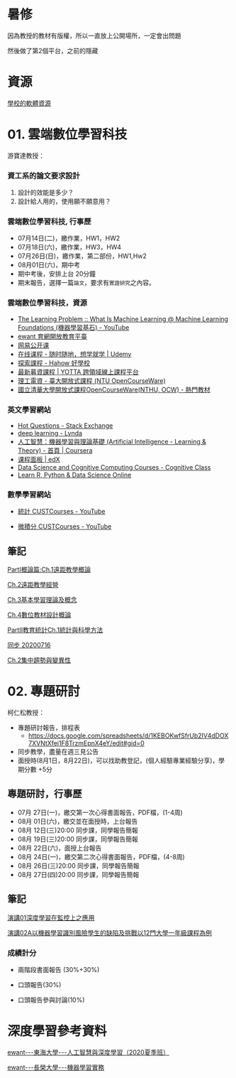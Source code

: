 # 暑修

因為教授的教材有版權，所以一直放上公開場所，一定會出問題

然後做了第2個平台，之前的隱藏

# 資源

[學校的軟體資源](download.md)
# 01. 雲端數位學習科技

游寶達教授：

### 資工系的論文要求設計

1. 設計的效能是多少？
2. 設計給人用的，使用願不願意用？

### 雲端數位學習科技, 行事歷

- 07月14日(二)，繳作業，HW1，HW2
- 07月18日(六)，繳作業，HW3，HW4
- 07月26日(日)，繳作業，第二部份，HW1,Hw2
- 08月01日(六)，期中考
- 期中考後，安排上台 20分鐘
- 期末報告，選擇一篇`論文`，要求有`實證研究`之內容。

### 雲端數位學習科技，資源

- [The Learning Problem :: What Is Machine Learning @ Machine Learning Foundations (機器學習基石) - YouTube](https://www.youtube.com/watch?v=sS4523miLnw&list=PLXVfgk9fNX2I7tB6oIINGBmW50rrmFTqf&index=3&t=0s)
- [ewant 育網開放教育平臺](https://www.ewant.org/)
- [网易公开课](https://open.163.com/)
- [在线课程 - 随时随地，想学就学 | Udemy](https://www.udemy.com/courses/search/?src=ukw&q=%E6%B7%B1%E5%BA%A6)
- [探索課程 - Hahow 好學校](https://hahow.in/courses?page=1&search=%E6%B7%B1%E5%BA%A6)
- [最新募資課程 | YOTTA 跨領域線上課程平台](https://www.yottau.com.tw/campaign/14)
- [理工電資 - 臺大開放式課程 (NTU OpenCourseWare)](http://ocw.aca.ntu.edu.tw/ntu-ocw/#!tab3)
- [國立清華大學開放式課程OpenCourseWare(NTHU, OCW) - 熱門教材](http://ocw.nthu.edu.tw/ocw/index.php?page=mediaList&classid=1)

### 英文學習網站
- [Hot Questions - Stack Exchange](https://stackexchange.com/)
- [deep learning - Lynda](https://www.lynda.com/search?q=deep+learning)
- [人工智慧：機器學習與理論基礎 (Artificial Intelligence - Learning & Theory) - 首頁 | Coursera](https://www.coursera.org/learn/ai2/home/welcome)
- [课程面板 | edX](https://courses.edx.org/dashboard)
- [Data Science and Cognitive Computing Courses - Cognitive Class](https://cognitiveclass.ai/)
- [Learn R, Python & Data Science Online](https://www.datacamp.com/)


### 數學學習網站

- [統計 CUSTCourses - YouTube](https://www.youtube.com/c/CUSTCourses/playlists?view=50&sort=dd&shelf_id=5)

- [微積分 CUSTCourses - YouTube](https://www.youtube.com/c/CUSTCourses/playlists?view=50&sort=dd&shelf_id=18)

## 筆記

[PartI概論篇:Ch.1遠距教學概論](Digital_learning_in_the_cloud/01/01.md)

[Ch.2遠距教學經營](Digital_learning_in_the_cloud/02/01.md)

[Ch.3基本學習理論及概念](Digital_learning_in_the_cloud/03/01.md)

[Ch.4數位教材設計概論](Digital_learning_in_the_cloud/04/01.md)

[PartII教育統計Ch.1統計與科學方法](Digital_learning_in_the_cloud/02ch01/01.md)

[同步 20200716](Digital_learning_in_the_cloud/200716/01.md)

[Ch.2集中趨勢與變異性](Digital_learning_in_the_cloud/02ch02/01.md)

# 02. 專題研討

柯仁松教授：
- 專題研討報告，排程表
  -  https://docs.google.com/spreadsheets/d/1KEBOKwfSfrUb2IV4dDOX7XVNtXfej1F8TrzmEpnX4eY/edit#gid=0
- 同步教學，盡量在週三見公告
- 面授時(8月1日，8月22日)，可以找助教登記，(個人經驗專業經驗分享)，學期分數 +5分
## 專題研討，行事歷

- 07月 27日(一)，繳交第一次心得書面報告，PDF檔，(1-4周)
- 08月 01日(六)，繳交並在面授時，上台報告
- 08月 12日(三)20:00 同步課，同學報告簡報
- 08月 19日(三)20:00 同步課，同學報告簡報
- 08月 22日(六)，面授上台報告
- 08月 24日(一)，繳交第二次心得書面報告，PDF檔，(4-8周)
- 08月 26日(三)20:00 同步課，同學報告簡報
- 08月 27日(四)20:00 同步課，同學報告簡報

## 筆記

[演講01深度學習在監控上之應用](Symposium/演講01深度學習在監控上之應用/01.md)

[演講02A以機器學習識別風險學生的缺陷及挑戰以12門大學一年級課程為例](Symposium/演講02A以機器學習識別風險學生的缺陷及挑戰以12門大學一年級課程為例/01.md)


### 成績計分

- 兩階段書面報告 (30%+30%)
  
- 口頭報告(30%)

- 口頭報告參與討論(10%)

# 深度學習參考資料

[ewant---東海大學---人工智慧與深度學習（2020夏季班）](200712/01.md)

[ewant---長榮大學---機器學習實務](200712/02.md)